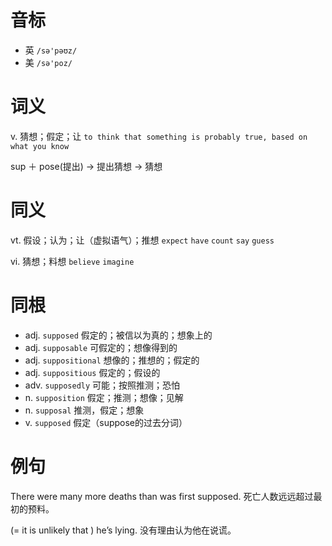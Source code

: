 # 音标

- 英 `/sə'pəʊz/`
- 美 `/sə'poz/`

# 词义

v. 猜想；假定；让
`to think that something is probably true, based on what you know`



sup ＋ pose(提出) → 提出猜想 → 猜想

# 同义

vt. 假设；认为；让（虚拟语气）；推想
`expect` `have` `count` `say` `guess`

vi. 猜想；料想
`believe` `imagine`

# 同根

- adj. `supposed` 假定的；被信以为真的；想象上的
- adj. `supposable` 可假定的；想像得到的
- adj. `suppositional` 想像的；推想的；假定的
- adj. `suppositious` 假定的；假设的
- adv. `supposedly` 可能；按照推测；恐怕
- n. `supposition` 假定；推测；想像；见解
- n. `supposal` 推测，假定；想象
- v. `supposed` 假定（suppose的过去分词）

# 例句

There were many more deaths than was first supposed.
死亡人数远远超过最初的预料。

(= it is unlikely that ) he’s lying.
没有理由认为他在说谎。


